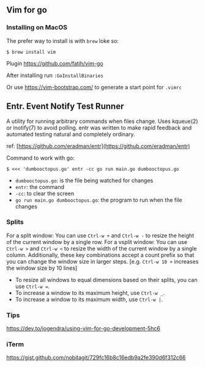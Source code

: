 ## Vim for go

### Installing on MacOS

The prefer way to install is with `brew` loke so:

    $ brew install vim

Plugin https://github.com/fatih/vim-go

After installing run `:GoInstallBinaries`

Or use https://vim-bootstrap.com/ to generate a start point for `.vimrc`


## Entr. Event Notify Test Runner

A utility for running arbitrary commands when files change. Uses kqueue(2) or inotify(7) to avoid polling. entr was written to make rapid feedback and automated testing natural and completely ordinary.

ref: [https://github.com/eradman/entr](https://github.com/eradman/entr)

Command to work with go:

    $ <<< 'dumbooctopus.go' entr -cc go run main.go dumbooctopus.go

* `dumbooctopus.go`: is the file being watched for changes
* `entr`: the command
* `-cc`: to clear the screen
* `go run main.go dumbooctopus.go`: the program to run when the file changes


### Splits

For a split window: You can use `Ctrl-w +` and `Ctrl-w -` to resize the height of the current window by a single row. For a vsplit window: You can use `Ctrl-w >` and `Ctrl-w <` to resize the width of the current window by a single column. Additionally, these key combinations accept a count prefix so that you can change the window size in larger steps. [e.g. `Ctrl-w 10 +` increases the window size by 10 lines]

* To resize all windows to equal dimensions based on their splits, you can use `Ctrl-w =`.
* To increase a window to its maximum height, use `Ctrl-w _`.
* To increase a window to its maximum width, use `Ctrl-w |`.

### Tips

https://dev.to/jogendra/using-vim-for-go-development-5hc6

### iTerm

https://gist.github.com/nobitagit/729fc16b8c16edb9a2fe390d6f312c66
